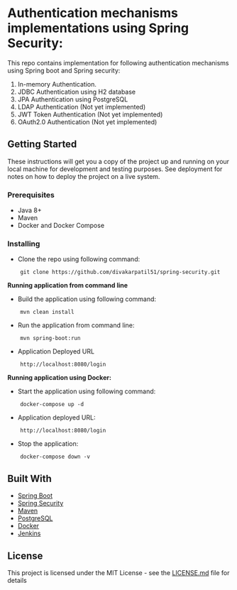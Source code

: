 
# Authentication mechanisms implementations using Spring Security:

This repo contains implementation for following authentication mechanisms using Spring boot and Spring security:
1. In-memory Authentication.
2. JDBC Authentication using H2 database
3. JPA Authentication using PostgreSQL
4. LDAP Authentication (Not yet implemented)
5. JWT Token Authentication (Not yet implemented)
6. OAuth2.0 Authentication (Not yet implemented)

## Getting Started

These instructions will get you a copy of the project up and running on your local machine for development and testing purposes. See deployment for notes on how to deploy the project on a live system.

### Prerequisites

-  Java 8+
-  Maven
- Docker and Docker Compose

### Installing

* Clone the repo using following command: 

```
    git clone https://github.com/divakarpatil51/spring-security.git

```

**Running application from command line**

*  Build the application using following command:

```
	mvn clean install
```

* Run the application from command line:

```
	mvn spring-boot:run
```

* Application Deployed URL

```
	http://localhost:8080/login
```

**Running application using Docker:**

*  Start the application using following command:

```
	docker-compose up -d
```

* Application deployed URL:

```
	http://localhost:8080/login
```

* Stop the application:

```
	docker-compose down -v
```

## Built With

* [Spring Boot](https://spring.io/projects/spring-boot)
* [Spring Security](https://spring.io/projects/spring-security) 
* [Maven](https://maven.apache.org/)
* [PostgreSQL](https://rometools.github.io/rome/) 
* [Docker](https://www.docker.com/) 
* [Jenkins](https://jenkins.io/)


## License

This project is licensed under the MIT License - see the [LICENSE.md](https://github.com/divakarpatil51/spring-security/blob/master/LICENSE) file for details

